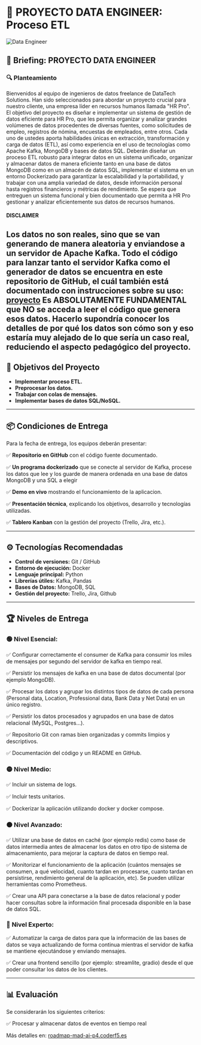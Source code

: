 # 🚀 PROYECTO DATA ENGINEER: Proceso ETL

![Data Engineer](https://github.com/user-attachments/assets/724b03b7-74f1-4a28-b0da-65484e58e827)

## 📜 Briefing: PROYECTO DATA ENGINEER

### 🔍 Planteamiento  

Bienvenidos al equipo de ingenieros de datos freelance de DataTech Solutions.
Han sido seleccionados para abordar un proyecto crucial para nuestro cliente, una empresa
líder en recursos humanos llamada "HR Pro".
El objetivo del proyecto es diseñar e implementar un sistema de gestión de datos eficiente
para HR Pro, que les permita organizar y analizar grandes volúmenes de datos procedentes
de diversas fuentes, como solicitudes de empleo, registros de nómina, encuestas de
empleados, entre otros. Cada uno de ustedes aporta habilidades únicas en extracción,
transformación y carga de datos (ETL), así como experiencia en el uso de tecnologías como
Apache Kafka, MongoDB y bases de datos SQL.
Deberán diseñar un proceso ETL robusto para integrar datos en un sistema unificado,
organizar y almacenar datos de manera eficiente tanto en una base de datos MongoDB
como en un almacén de datos SQL, implementar el sistema en un entorno Dockerizado
para garantizar la escalabilidad y la portabilidad, y trabajar con una amplia variedad de
datos, desde información personal hasta registros financieros y métricas de rendimiento.
Se espera que entreguen un sistema funcional y bien documentado que permita a HR Pro
gestionar y analizar eficientemente sus datos de recursos humanos.

#### DISCLAIMER
Los datos no son reales, sino que se van generando de manera aleatoria y enviandose a un
servidor de Apache Kafka. Todo el código para lanzar tanto el servidor Kafka como el
generador de datos se encuentra en este repositorio de GitHub, el cuál también está
documentado con instrucciones sobre su uso:
[proyecto](https://github.com/Factoria-F5-dev/data-engineering-educational-project)
Es **ABSOLUTAMENTE FUNDAMENTAL** que **NO** se acceda a leer el código que genera
esos datos.
Hacerlo supondría conocer los detalles de por qué los datos son cómo son y eso estaría
muy alejado de lo que sería un caso real, reduciendo el aspecto pedagógico del proyecto.
---

## 🎯 Objetivos del Proyecto  

* **Implementar proceso ETL.**  
* **Preprocesar los datos.**  
* **Trabajar con colas de mensajes.**  
* **Implementar bases de datos SQL/NoSQL.**   

---

## 📦 Condiciones de Entrega  

Para la fecha de entrega, los equipos deberán presentar:  

✅ **Repositorio en GitHub** con el código fuente documentado.

✅ **Un programa dockerizado** que se conecte al servidor de Kafka, procese los datos que lee y los guarde de manera ordenada en una base de datos MongoDB y una SQL a elegir

✅ **Demo en vivo** mostrando el funcionamiento de la aplicacion.

✅ **Presentación técnica**, explicando los objetivos, desarrollo y tecnologías utilizadas.

✅ **Tablero Kanban** con la gestión del proyecto (Trello, Jira, etc.).  

---

## ⚙️ Tecnologías Recomendadas  

- **Control de versiones:** Git / GitHub  
- **Entorno de ejecución:** Docker  
- **Lenguaje principal:** Python  
- **Librerías útiles:** Kafka, Pandas
- **Bases de Datos:** MongoDB, SQL
- **Gestión del proyecto:** Trello, Jira, Github  

---

## 🏆 Niveles de Entrega  

### 🟢 **Nivel Esencial:**  
✅ Configurar correctamente el consumer de Kafka para consumir los miles de mensajes por segundo del servidor de kafka en tiempo real.

✅ Persistir los mensajes de kafka en una base de datos documental (por ejemplo MongoDB).

✅ Procesar los datos y agrupar los distintos tipos de datos de cada persona (Personal data, Location, Professional data, Bank Data y Net Data) en un único registro.

✅ Persistir los datos procesados y agrupados en una base de datos relacional (MySQL, Postgres…).

✅ Repositorio Git con ramas bien organizadas y commits limpios y descriptivos.

✅ Documentación del código y un README en GitHub.  

### 🟡 **Nivel Medio:**  
✅ Incluir un sistema de logs.

✅ Incluir tests unitarios.

✅ Dockerizar la aplicación utilizando docker y docker compose.


### 🟠 **Nivel Avanzado:**  
✅ Utilizar una base de datos en caché (por ejemplo redis) como base de datos intermedia antes de almacenar los datos en otro tipo de sistema de almacenamiento, para mejorar la captura de datos en tiempo real.

✅ Monitorizar el funcionamiento de la aplicación (cuántos mensajes se consumen, a qué velocidad, cuanto tardan en procesarse, cuanto tardan en persistirse, rendimiento general de la aplicación, etc). Se pueden utilizar herramientas como Prometheus.

✅ Crear una API para conectarse a la base de datos relacional y poder hacer consultas sobre la información final procesada disponible en la base de datos SQL.

### 🔴 **Nivel Experto:**  
✅ Automatizar la carga de datos para que la información de las bases de datos se vaya actualizando de forma continua mientras el servidor de kafka se mantiene ejecutándose y enviando mensajes.

✅ Crear una frontend sencillo (por ejemplo: streamlite, gradio) desde el que poder consultar los datos de los clientes.

---

## 📊 Evaluación  

Se considerarán los siguientes criterios:  

✅ Procesar y almacenar datos de eventos en tiempo real
 

Más detalles en: [roadmap-mad-ai-p4.coderf5.es](https://roadmap-mad-ai-p4.coderf5.es/)  

 

